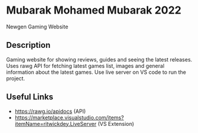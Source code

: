 # Mubarak Mohamed Mubarak 2022

Newgen Gaming Website

## Description

Gaming website for showing reviews, guides and seeing the latest releases.
Uses rawg API for fetching latest games list, images and general information about the latest games.
Use live server on VS code to run the project.

## Useful Links
- https://rawg.io/apidocs (API)
- https://marketplace.visualstudio.com/items?itemName=ritwickdey.LiveServer (VS Extension)